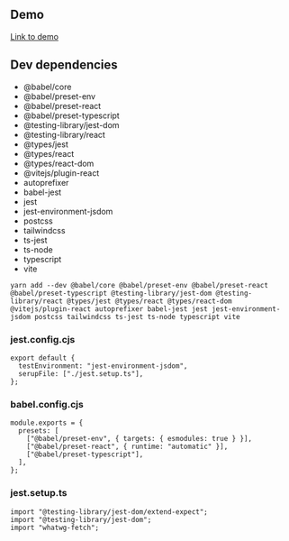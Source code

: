 ## Demo

[Link to demo](https://gifs.jonathankrucheski.xyz/)

## Dev dependencies

- @babel/core
- @babel/preset-env
- @babel/preset-react
- @babel/preset-typescript
- @testing-library/jest-dom
- @testing-library/react
- @types/jest
- @types/react
- @types/react-dom
- @vitejs/plugin-react
- autoprefixer
- babel-jest
- jest
- jest-environment-jsdom
- postcss
- tailwindcss
- ts-jest
- ts-node
- typescript
- vite

```
yarn add --dev @babel/core @babel/preset-env @babel/preset-react @babel/preset-typescript @testing-library/jest-dom @testing-library/react @types/jest @types/react @types/react-dom @vitejs/plugin-react autoprefixer babel-jest jest jest-environment-jsdom postcss tailwindcss ts-jest ts-node typescript vite
```

### jest.config.cjs

```
export default {
  testEnvironment: "jest-environment-jsdom",
  serupFile: ["./jest.setup.ts"],
};
```

### babel.config.cjs

```
module.exports = {
  presets: [
    ["@babel/preset-env", { targets: { esmodules: true } }],
    ["@babel/preset-react", { runtime: "automatic" }],
    ["@babel/preset-typescript"],
  ],
};
```

### jest.setup.ts

```
import "@testing-library/jest-dom/extend-expect";
import "@testing-library/jest-dom";
import "whatwg-fetch";
```
